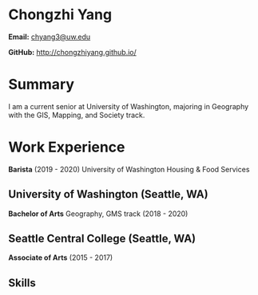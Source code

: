 # Chongzhi Yang

**Email:** chyang3@uw.edu

**GitHub:** http://chongzhiyang.github.io/


# Summary
I am a current senior at University of Washington, majoring in Geography with the GIS, Mapping, and Society track.


# Work Experience


**Barista** (2019 - 2020)
University of Washington Housing & Food Services

## University of Washington (Seattle, WA)


**Bachelor of Arts** Geography, GMS track (2018 - 2020)

## Seattle Central College (Seattle, WA)
**Associate of Arts** (2015 - 2017)


## Skills





[University 1]: http://www.univ1.edu
[University 2]: http://www.univ2.edu
[University 3]: http://www.univ3.edu

